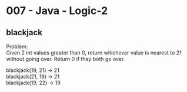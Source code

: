 007 - Java - Logic-2
===================

blackjack
---------

Problem:  
Given 2 int values greater than 0, return whichever value is nearest to 21 without going over. Return 0 if they both go over. 
>
blackjack(19, 21) → 21  
blackjack(21, 19) → 21  
blackjack(19, 22) → 19  